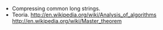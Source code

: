 
- Compressing common long strings.
- Teoria.
    http://en.wikipedia.org/wiki/Analysis_of_algorithms
    http://en.wikipedia.org/wiki/Master_theorem
